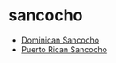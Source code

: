 # sancocho

 * [Dominican Sancocho](../../index/d/dominican-sancocho-239991.json)
 * [Puerto Rican Sancocho](../../index/p/puerto-rican-sancocho.json)
